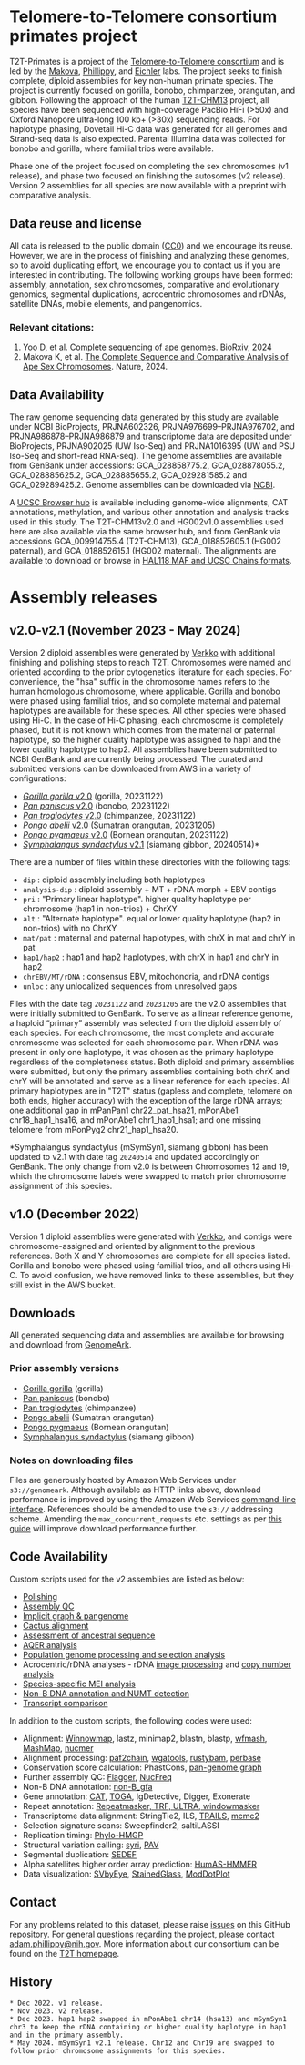 # Telomere-to-Telomere consortium primates project
T2T-Primates is a project of the [Telomere-to-Telomere consortium](https://sites.google.com/ucsc.edu/t2tworkinggroup/) and is led by the [Makova](https://www.bx.psu.edu/makova_lab/), [Phillippy](https://genomeinformatics.github.io/), and [Eichler](https://eichlerlab.gs.washington.edu/) labs. The project seeks to finish complete, diploid assemblies for key non-human primate species. The project is currently focused on gorilla, bonobo, chimpanzee, orangutan, and gibbon. Following the approach of the human [T2T-CHM13](https://github.com/marbl/CHM13) project, all species have been sequenced with high-coverage PacBio HiFi (>50x) and Oxford Nanopore ultra-long 100 kb+ (>30x) sequencing reads. For haplotype phasing, Dovetail Hi-C data was generated for all genomes and Strand-seq data is also expected. Parental Illumina data was collected for bonobo and gorilla, where familial trios were available.

Phase one of the project focused on completing the sex chromosomes (v1 release), and phase two focused on finishing the autosomes (v2 release). Version 2 assemblies for all species are now available with a preprint with comparative analysis.

## Data reuse and license
All data is released to the public domain ([CC0](https://creativecommons.org/publicdomain/zero/1.0/)) and we encourage its reuse. However, we are in the process of finishing and analyzing these genomes, so to avoid duplicating effort, we encourage you to contact us if you are interested in contributing. The following working groups have been formed: assembly, annotation, sex chromosomes, comparative and evolutionary genomics, segmental duplications, acrocentric chromosomes and rDNAs, satellite DNAs, mobile elements, and pangenomics.

### Relevant citations:

1. Yoo D, et al. [Complete sequencing of ape genomes](https://www.biorxiv.org/content/10.1101/2024.07.31.605654v1). BioRxiv, 2024
2. Makova K, et al. [The Complete Sequence and Comparative Analysis of Ape Sex Chromosomes](https://doi.org/10.1038/s41586-024-07473-2). Nature, 2024.

## Data Availability
The raw genome sequencing data generated by this study are available under NCBI BioProjects, PRJNA602326, PRJNA976699–PRJNA976702, and PRJNA986878–PRJNA986879 and transcriptome data are deposited under BioProjects, PRJNA902025 (UW Iso-Seq) and PRJNA1016395 (UW and PSU Iso-Seq and short-read RNA-seq). The genome assemblies are available from GenBank under accessions: GCA_028858775.2, GCA_028878055.2, GCA_028885625.2, GCA_028885655.2, GCA_029281585.2 and GCA_029289425.2. Genome assemblies can be downloaded via [NCBI](https://www.ncbi.nlm.nih.gov/datasets/genome/?accession=GCF_028858775.2,GCF_029281585.2,GCF_028885625.2,GCF_028878055.2,GCF_028885655.2,GCF_029289425.2).

A [UCSC Browser hub](https://github.com/marbl/T2T-Browser) is available including genome-wide alignments, CAT annotations, methylation, and various other annotation and analysis tracks used in this study. The T2T-CHM13v2.0 and HG002v1.0 assemblies used here are also available via the same browser hub, and from GenBank via accessions GCA_009914755.4 (T2T-CHM13), GCA_018852605.1 (HG002 paternal), and GCA_018852615.1 (HG002 maternal). The alignments are available to download or browse in [HAL118 MAF and UCSC Chains formats](https://cglgenomics.ucsc.edu/february-2024-t2t-apes).

# Assembly releases
## v2.0-v2.1 (November 2023 - May 2024)
Version 2 diploid assemblies were generated by [Verkko](https://github.com/marbl/verkko) with additional finishing and polishing steps to reach T2T. Chromosomes were named and oriented according to the prior cytogenetics literature for each species. For convenience, the "hsa" suffix in the chromosome names refers to the human homologous chromosome, where applicable. Gorilla and bonobo were phased using familial trios, and so complete maternal and paternal haplotypes are available for these species. All other species were phased using Hi-C. In the case of Hi-C phasing, each chromosome is completely phased, but it is not known which comes from the maternal or paternal haplotype, so the higher quality haplotype was assigned to hap1 and the lower quality haplotype to hap2. All assemblies have been submitted to NCBI GenBank and are currently being processed. The curated and submitted versions can be downloaded from AWS in a variety of configurations:

- [_Gorilla gorilla_ v2.0](https://genomeark.s3.amazonaws.com/index.html?prefix=species/Gorilla_gorilla/mGorGor1/assembly_curated/) (gorilla, 20231122)
- [_Pan paniscus_ v2.0](https://genomeark.s3.amazonaws.com/index.html?prefix=species/Pan_paniscus/mPanPan1/assembly_curated/) (bonobo, 20231122)
- [_Pan troglodytes_ v2.0](https://genomeark.s3.amazonaws.com/index.html?prefix=species/Pan_troglodytes/mPanTro3/assembly_curated/) (chimpanzee, 20231122)
- [_Pongo abelii_ v2.0](https://genomeark.s3.amazonaws.com/index.html?prefix=species/Pongo_abelii/mPonAbe1/assembly_curated/) (Sumatran orangutan, 20231205)
- [_Pongo pygmaeus_ v2.0](https://genomeark.s3.amazonaws.com/index.html?prefix=species/Pongo_pygmaeus/mPonPyg2/assembly_curated/) (Bornean orangutan, 20231122)
- [_Symphalangus syndactylus_ v2.1](https://genomeark.s3.amazonaws.com/index.html?prefix=species/Symphalangus_syndactylus/mSymSyn1/assembly_curated/) (siamang gibbon, 20240514)*

There are a number of files within these directories with the following tags:

* `dip` : diploid assembly including both haplotypes  
* `analysis-dip` : diploid assembly + MT + rDNA morph + EBV contigs
* `pri` : "Primary linear haplotype". higher quality haplotype per chromosome (hap1 in non-trios) + ChrXY
* `alt` : "Alternate haplotype". equal or lower quality haplotype (hap2 in non-trios) with no ChrXY
* `mat/pat` : maternal and paternal haplotypes, with chrX in mat and chrY in pat
* `hap1/hap2` : hap1 and hap2 haplotypes, with chrX in hap1 and chrY in hap2
* `chrEBV/MT/rDNA` : consensus EBV, mitochondria, and rDNA contigs
* `unloc` : any unlocalized sequences from unresolved gaps

Files with the date tag `20231122` and `20231205` are the v2.0 assemblies that were initially submitted to GenBank. To serve as a linear reference genome, a haploid “primary” assembly was selected from the diploid assembly of each species. For each chromosome, the most complete and accurate chromosome was selected for each chromosome pair. When rDNA was present in only one haplotype, it was chosen as the primary haplotype regardless of the completeness status. Both diploid and primary assemblies were submitted, but only the primary assemblies containing both chrX and chrY will be annotated and serve as a linear reference for each species. 
All primary haplotypes are in "T2T" status (gapless and complete, telomere on both ends, higher accuracy) with the exception of the large rDNA arrays; one additional gap in mPanPan1 chr22_pat_hsa21, mPonAbe1 chr18_hap1_hsa16, and mPonAbe1 chr1_hap1_hsa1; and one missing telomere from mPonPyg2 chr21_hap1_hsa20.

*Symphalangus syndactylus (mSymSyn1, siamang gibbon) has been updated to v2.1 with date tag `20240514` and updated accordingly on GenBank. The only change from v2.0 is between Chromosomes 12 and 19, which the chromosome labels were swapped to match prior chromosome assignment of this species.

## v1.0 (December 2022)
Version 1 diploid assemblies were generated with [Verkko](https://github.com/marbl/verkko), and contigs were chromosome-assigned and oriented by alignment to the previous references. Both X and Y chromosomes are complete for all species listed. Gorilla and bonobo were phased using familial trios, and all others using Hi-C. To avoid confusion, we have removed links to these assemblies, but they still exist in the AWS bucket.

## Downloads
All generated sequencing data and assemblies are available for browsing and download from [GenomeArk](https://genomeark.github.io/t2t-all/).

### Prior assembly versions
- [Gorilla gorilla](https://genomeark.s3.amazonaws.com/index.html?prefix=species/Gorilla_gorilla/mGorGor1/assembly_curated/intermediates/) (gorilla)
- [Pan paniscus](https://genomeark.s3.amazonaws.com/index.html?prefix=species/Pan_paniscus/mPanPan1/assembly_curated/intermediates/) (bonobo)
- [Pan troglodytes](https://genomeark.s3.amazonaws.com/index.html?prefix=species/Pan_troglodytes/mPanTro3/assembly_curated/intermediates/) (chimpanzee)
- [Pongo abelii](https://genomeark.s3.amazonaws.com/index.html?prefix=species/Pongo_abelii/mPonAbe1/assembly_curated/intermediates/) (Sumatran orangutan)
- [Pongo pygmaeus](https://genomeark.s3.amazonaws.com/index.html?prefix=species/Pongo_pygmaeus/mPonPyg2/assembly_curated/intermediates/) (Bornean orangutan)
- [Symphalangus syndactylus](https://genomeark.s3.amazonaws.com/index.html?prefix=species/Symphalangus_syndactylus/mSymSyn1/assembly_curated/intermediates/) (siamang gibbon)

### Notes on downloading files
Files are generously hosted by Amazon Web Services under `s3://genomeark`. Although available as HTTP links above, download performance is improved by using the Amazon Web Services [command-line interface](https://aws.amazon.com/cli/). References should be amended to use the `s3://` addressing scheme. Amending the `max_concurrent_requests` etc. settings as per [this guide](https://docs.aws.amazon.com/cli/latest/topic/s3-config.html) will improve download performance further.

## Code Availability
Custom scripts used for the v2 assemblies are listed as below:
* [Polishing](https://github.com/arangrhie/T2T-Polish)
* [Assembly QC](https://github.com/EichlerLab/assembly_eval)
* [Implicit graph & pangenome](https://github.com/T2T-apes/ape_pangenome)
* [Cactus alignment](https://cglgenomics.ucsc.edu/february-2024-t2t-apes)
* [Assessment of ancestral sequence](https://github.com/vertgenlab/vglDocumentation/tree/master/primateT2T)
* [AQER analysis](https://github.com/shanksc/ancestral_state)
* [Population genome processing and selection analysis](https://github.com/aabiddanda/haplotype-phasing)
* Acrocentric/rDNA analyses - rDNA [image processing](https://github.com/jouyun/2024_Primate_rDNA) and [copy number analysis](https://github.com/borcherm/primate_rdna_cn)
* [Species-specific MEI analysis](https://github.com/Markloftus/t2t-ape-MEIs)
* [Non-B DNA annotation and NUMT detection](https://github.com/makovalab-psu/T2T_primate_autosomes)
* [Transcript comparison](https://github.com/canzarlab/apes_transcriptome_analysis)

In addition to the custom scripts, the following codes were used:
* Alignment: [Winnowmap](https://github.com/arangrhie/T2T-Polish/tree/master/winnowmap), lastz, minimap2, blastn, blastp, [wfmash](https://github.com/waveygang/wfmash), [MashMap](https://github.com/marbl/MashMap), [nucmer](https://github.com/mummer4/mummer)
* Alignment processing: [paf2chain](https://github.com/AndreaGuarracino/paf2chain), [wgatools](http://github.com/wjwei-handsome/wgatools), [rustybam](https://github.com/mrvollger/rustybam), [perbase](https://github.com/sstadick/perbase)
* Conservation score calculation: PhastCons, [pan-genome graph](https://github.com/pangenome/impg)
* Further assembly QC: [Flagger](https://github.com/mobinasri/flagger), [NucFreq](https://github.com/mrvollger/NucFreq)
* Non-B DNA annotation: [non-B_gfa](https://github.com/abcsFrederick/non-B_gfa)
* Gene annotation: [CAT](https://github.com/ComparativeGenomicsToolkit/Comparative-Annotation-Toolkit), [TOGA](https://github.com/hillerlab/TOGA), IgDetective, Digger, Exonerate
* Repeat annotation: [Repeatmasker, TRF, ULTRA, windowmasker](http://doua.prabi.fr/software/one-code-to-find-them-all)
* Transcriptome data alignment: StringTie2, ILS, [TRAILS](https://github.com/rivasiker/trails), [mcmc2](https://github.com/stschiff/msmc2)
* Selection signature scans: Sweepfinder2, saltiLASSI
* Replication timing: [Phylo-HMGP](https://github.com/ma-compbio/Phylo-HMGP)
* Structural variation calling: [syri](https://github.com/schneebergerlab/syri), [PAV](https://github.com/EichlerLab/pav)
* Segmental duplication: [SEDEF](https://github.com/vpc-ccg/sedef)
* Alpha satellites higher order array prediction: [HumAS-HMMER](https://github.com/fedorrik/HumAS-HMMER_for_AnVIL)
* Data visualization: [SVbyEye](https://github.com/daewoooo/SVbyEye), [StainedGlass](https://github.com/mrvollger/StainedGlass), [ModDotPlot](https://github.com/marbl/ModDotPlot)


## Contact
For any problems related to this dataset, please raise [issues](https://github.com/marbl/Primates/issues) on this GitHub repository. For general questions regarding the project, please contact <adam.phillippy@nih.gov>. More information about our consortium can be found on the [T2T homepage](https://sites.google.com/ucsc.edu/t2tworkinggroup/).

## History

    * Dec 2022. v1 release.
    * Nov 2023. v2 release.
    * Dec 2023. hap1 hap2 swapped in mPonAbe1 chr14 (hsa13) and mSymSyn1 chr3 to keep the rDNA containing or higher quality haplotype in hap1 and in the primary assembly.
    * May 2024. mSymSyn1 v2.1 release. Chr12 and Chr19 are swapped to follow prior chromosome assignments for this species.
